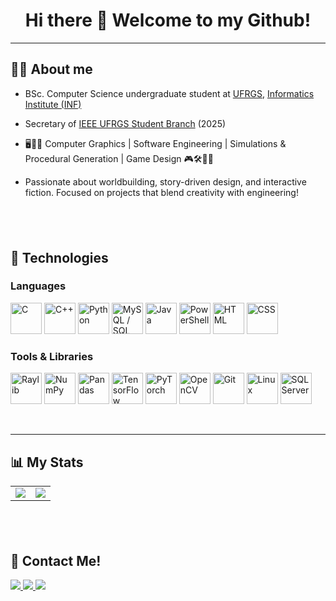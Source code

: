 <h1 align="center"> Hi there 👋 Welcome to my Github!</h1>

---

## 🧙‍♂️ About me

- <p align="left"> BSc. Computer Science undergraduate student at <a href=http://www.ufrgs.br/ufrgs/inicial>UFRGS</a>, <a href=https://www.inf.ufrgs.br/site/)>Informatics Institute (INF)</a></p> 
- <p align="left"> Secretary of <a href=https://www.instagram.com/ieeeufrgs/>IEEE UFRGS Student Branch</a> (2025) </p> 
- <p align="left"> 🖥️📐✨ Computer Graphics | Software Engineering | Simulations & Procedural Generation | Game Design 🎮🛠️👨‍💻 </p> 
- <p align="left"> Passionate about worldbuilding, story-driven design, and interactive fiction. Focused on projects that blend creativity with engineering! </p> 
&nbsp; 
---

## 🧰 Technologies

### Languages  
<p align="left">
  <img src="https://cdn.jsdelivr.net/gh/devicons/devicon/icons/c/c-original.svg" width="50" height="50" alt="C"/>
  <img src="https://cdn.jsdelivr.net/gh/devicons/devicon/icons/cplusplus/cplusplus-original.svg" width="50" height="50" alt="C++"/>
  <img src="https://cdn.jsdelivr.net/gh/devicons/devicon/icons/python/python-original.svg" width="50" height="50" alt="Python"/>
  <img src="https://cdn.jsdelivr.net/gh/devicons/devicon/icons/mysql/mysql-original.svg" width="50" height="50" alt="MySQL / SQL"/>
  <img src="https://cdn.jsdelivr.net/gh/devicons/devicon/icons/java/java-original.svg" width="50" height="50" alt="Java"/>
  <img src="https://cdn.jsdelivr.net/gh/devicons/devicon/icons/powershell/powershell-original.svg" width="50" height="50" alt="PowerShell"/>
  <img src="https://cdn.jsdelivr.net/gh/devicons/devicon/icons/html5/html5-original.svg" width="50" height="50" alt="HTML"/>
  <img src="https://cdn.jsdelivr.net/gh/devicons/devicon/icons/css3/css3-original.svg" width="50" height="50" alt="CSS"/>
</p>

### Tools & Libraries  
<p align="left">
  <img src="https://github.com/raysan5/raylib/blob/master/logo/raylib_64x64.png" width="50" height="50" alt="Raylib"/>
  <img src="https://cdn.jsdelivr.net/gh/devicons/devicon/icons/numpy/numpy-original.svg" width="50" height="50" alt="NumPy"/>
  <img src="https://cdn.jsdelivr.net/gh/devicons/devicon/icons/pandas/pandas-original.svg" width="50" height="50" alt="Pandas"/>
  <img src="https://cdn.jsdelivr.net/gh/devicons/devicon/icons/tensorflow/tensorflow-original.svg" width="50" height="50" alt="TensorFlow"/>
  <img src="https://cdn.jsdelivr.net/gh/devicons/devicon/icons/pytorch/pytorch-original.svg" width="50" height="50" alt="PyTorch"/>
  <img src="https://cdn.jsdelivr.net/gh/devicons/devicon/icons/opencv/opencv-original.svg" width="50" height="50" alt="OpenCV"/>
  <img src="https://cdn.jsdelivr.net/gh/devicons/devicon/icons/git/git-original.svg" width="50" height="50" alt="Git"/>
  <img src="https://cdn.jsdelivr.net/gh/devicons/devicon/icons/linux/linux-original.svg" width="50" height="50" alt="Linux"/>
  <img src="https://cdn.jsdelivr.net/gh/devicons/devicon/icons/microsoftsqlserver/microsoftsqlserver-plain.svg" width="50" height="50" alt="SQL Server"/>
</p>
 &nbsp;

---

## 📊 My Stats
<table>
  <tr>
    <td>
      <img src="https://github-readme-stats.vercel.app/api/top-langs/?username=gbohrer&theme=merko&layout=compact" />
    </td>
    <td>
      <img src="https://github-readme-stats.vercel.app/api?username=gbohrer&show_icons=true&theme=merko&hide=contribs" />
    </td>
  </tr>
</table>

&nbsp; 
---

## 📧 Contact Me!

<p align="left">
  	<a href="mailto:gabrielalvesbohrer@gmail.com">
		<img src="https://img.shields.io/badge/Gmail-D14836?style=for-the-badge&logo=gmail&logoColor=white" />
	</a>
	<a href=https://www.linkedin.com/in/gabriel-a-bohrer/>
		<img src="https://img.shields.io/badge/LinkedIn-0077B5?style=for-the-badge&logo=linkedin&logoColor=white" />
	</a>
	<a href="https://www.instagram.com/gababohrer/">
		<img src="https://img.shields.io/badge/Instagram-E4405F?style=for-the-badge&logo=instagram&logoColor=white" />
	</a>
</p>
